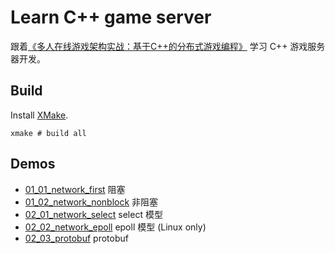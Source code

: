# Learn C++ game server

跟着[《多人在线游戏架构实战：基于C++的分布式游戏编程》](https://book.douban.com/subject/35260126/) 学习 C++ 游戏服务器开发。

## Build

Install [XMake](https://xmake.io/#/guide/installation).

```shell
xmake # build all
```

## Demos

- [01_01_network_first](01_01_network_first) 阻塞
- [01_02_network_nonblock](01_02_network_nonblock) 非阻塞
- [02_01_network_select](02_01_network_select) select 模型
- [02_02_network_epoll](02_02_network_epoll) epoll 模型 (Linux only)
- [02_03_protobuf](02_03_protobuf) protobuf
